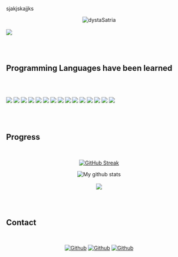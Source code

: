 
sjakjskajjks

<div align=center><img src="https://komarev.com/ghpvc/?username=dystaSatria&style=flat-square&color=000000" alt="dystaSatria" ></div>

<br>
<img src ="https://readme-typing-svg.herokuapp.com/?font=Playfair+Display&color=%23000000&size=110&center=true&vCenter=true&width=1700&height=400&lines=Welcome+!++I'm+Reza+Dysta+Satria;A+Software+Engineering+Colleger;Kırklareli+Üniversitesi"
</img>

<br><br>

## Programming Languages have been learned 
<br><br>

<p>
  <img src="https://img.shields.io/badge/Python-000000?style=for-the-badge&logo=python&logoColor=white" />
  <img src="https://img.shields.io/badge/HTML5-000000?style=for-the-badge&logo=html5&logoColor=white" />
  <img src="https://img.shields.io/badge/CSS3-000000?style=for-the-badge&logo=css3&logoColor=white" />
  <img src="https://img.shields.io/badge/JavaScript-000000?style=for-the-badge&logo=javascript&logoColor=white" />
  <img src="https://img.shields.io/badge/TypeScript-000000?style=for-the-badge&logo=typescript&logoColor=white" />
  <img src="https://img.shields.io/badge/C-000000?style=for-the-badge&logo=c&logoColor=white" />
  <img src="https://img.shields.io/badge/C%2B%2B-000000?style=for-the-badge&logo=c%2B%2B&logoColor=white" />
  <img src="https://img.shields.io/badge/C%23-000000?style=for-the-badge&logo=c-sharp&logoColor=white" />
  <img src="https://img.shields.io/badge/Java-000000?style=for-the-badge&logo=java&logoColor=white" />
  <img src="https://img.shields.io/badge/PHP-000000?style=for-the-badge&logo=php&logoColor=white" />
  <img src="https://img.shields.io/badge/Swift-000000?style=for-the-badge&logo=swift&logoColor=white" />
  <img src="https://img.shields.io/badge/Go-000000?style=for-the-badge&logo=go&logoColor=white" />
  <img src="https://img.shields.io/badge/Ruby-000000?style=for-the-badge&logo=ruby&logoColor=white" />
  <img src="https://img.shields.io/badge/json-000000?style=for-the-badge&logo=json&logoColor=white" />
  <img src="https://img.shields.io/badge/Haskell-000000?style=for-the-badge&logo=json&logoColor=white" />
</p>
<br><br>

## Progress
<br>


<div align="center">

[![GitHub Streak](https://github-readme-streak-stats.herokuapp.com?user=dystaSatria&theme=dark&mode=weekly)](https://git.io/streak-stats)


</div>

<div align="center">

  
<img align="center" src="https://github-readme-streak-stats.herokuapp.com?user=dystaSatria&theme=vue-dark&hide_border=true&date_format=M%20j%5B%2C%20Y%5D" alt="My github stats" />



</div>
<br>


<div align="center">


<img align="center" src="https://github-readme-stats.vercel.app/api/top-langs/?username=dystaSatria&layout=compact&theme=cobalt&hide_border=true" />

</div>



  




<br><br>

## Contact 
<br>

<div align=center>
  
[<img  alt="Github" src="https://img.shields.io/badge/GitHub-000000.svg?&style=for-the-badge&logo=Github&logoColor=white"/>](https://github.com/dystaSatria) 
[<img  alt="Github" src="https://img.shields.io/badge/Instagram-000000.svg?&style=for-the-badge&logo=Instagram&logoColor=white"/>](https://www.instagram.com/dyzzta/)
[<img  alt="Github" src="https://img.shields.io/badge/LinkedIn-000000.svg?&style=for-the-badge&logo=linkedIn&logoColor=white"/>](https://www.linkedin.com/in/reza-dysta-satria-9b0a431b2/)


</div>
